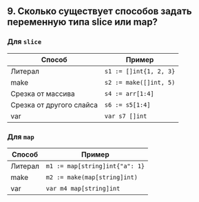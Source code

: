 ## 9. Сколько существует способов задать переменную типа slice или map?

### Для `slice`

| Способ                    | Пример                 |
|---------------------------|------------------------|
| Литерал                   | `s1 := []int{1, 2, 3}` |
| make                      | `s2 := make([]int, 5)` |
| Срезка от массива         | `s4 := arr[1:4]`       |
| Срезка от другого слайса  | `s6 := s5[1:4]`        |
| var                       | `var s7 []int`         |

### Для `map`

| Способ | Пример |
|---------|---------------------------------|
| Литерал | `m1 := map[string]int{"a": 1}`  |
| make    | `m2 := make(map[string]int)`    |
| var     | `var m4 map[string]int`         |
